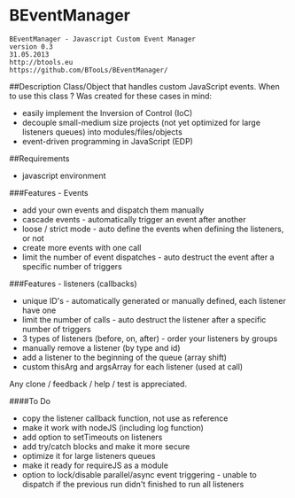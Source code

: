 BEventManager
=============
    BEventManager - Javascript Custom Event Manager
    version 0.3
    31.05.2013
    http://btools.eu
    https://github.com/BTooLs/BEventManager/

##Description
Class/Object that handles custom JavaScript events.
When to use this class ? Was created for these cases in mind:
* easily implement the Inversion of Control (IoC)
* decouple small-medium size projects (not yet optimized for large listeners queues) into modules/files/objects
* event-driven programming in JavaScript (EDP)

##Requirements
* javascript environment

###Features - Events
* add your own events and dispatch them manually
* cascade events - automatically trigger an event after another
* loose / strict mode - auto define the events when defining the listeners, or not
* create more events with one call
* limit the number of event dispatches - auto destruct the event after a specific number of triggers

###Features - listeners (callbacks)
* unique ID's - automatically generated or manually defined, each listener have one
* limit the number of calls  - auto destruct the listener after a specific number of triggers
* 3 types of listeners (before, on, after) - order your listeners by groups
* manually remove a listener (by type and id)
* add a listener to the beginning of the queue (array shift)
* custom thisArg and argsArray for each listener (used at call)


Any clone / feedback / help / test is appreciated.

####To Do
* copy the listener callback function, not use as reference
* make it work with nodeJS (including log function)
* add option to setTimeouts on listeners
* add try/catch blocks and make it more secure
* optimize it for large listeners queues
* make it ready for requireJS as a module
* option to lock/disable parallel/async event triggering - unable to dispatch if the previous run didn't finished to
run all listeners
